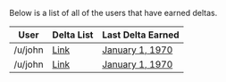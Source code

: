 Below is a list of all of the users that have earned deltas.

User | Delta List | Last Delta Earned
---- | ---------- | -----------------
/u/john | [Link](/r/test/wiki/user/john) | [January 1, 1970](http://example.com/)
/u/john | [Link](/r/test/wiki/user/john) | [January 1, 1970](http://example.com/)
